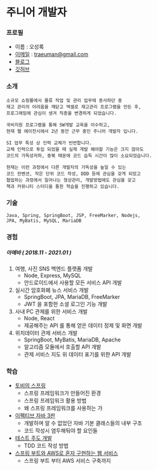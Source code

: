 # 주니어 개발자
### 프로필
- 이름 : 오성록
- [이메일](mailto:traeuman@gmail.com) : traeuman@gmail.com
- [블로그](lokie.tistory.com)
- [깃허브](github.com/Lokie89)
    
### 소개
    소규모 쇼핑몰에서 물류 작업 및 관리 업무에 종사하던 중
    재고 관리의 어려움을 깨닫고 엑셀로 재고관리 프로그램을 만든 후,
    프로그래밍에 관심이 생겨 직종을 변경하게 되었습니다.
    
    국비지원 프로그램을 통해 SW개발 교육을 이수하고,
    현재 웹 에이전시에서 2년 동안 근무 중인 주니어 개발자 입니다.
    
    SI 업무 특성 상 인력 교체가 빈번합니다.
    교체 인력으로 투입 되었을 때 실제 개발 해야할 기능은 크지 않아도 
    코드의 가독성저하, 중복 때문에 코드 습득 시간이 많이 소요되었습니다.
    
    현재는 이런 과정에서 다른 개발자의 가독성을 높일 수 있는
    코드 컨벤션, 작은 단위 코드 작성, DDD 등에 관심을 갖게 되었고
    협업하는 과정에서 일어나는 형상관리, 개발방법에도 관심을 갖고
    책과 커뮤니티 스터디을 통한 학습을 진행하고 있습니다.
    
### 기술
    Java, Spring, SpringBoot, JSP, FreeMarker, Nodejs,
    JPA, MyBatis, MySQL, MariaDB
    
### 경험
##### 아메바 ( 2018.11 - 2021.01 )
1. 여행, 사진 SNS 백엔드 플랫폼 개발
    - Node, Express, MySQL
    - 안드로이드에서 사용할 모든 서비스 API 개발
2. 실시간 암호화폐 뉴스 서비스 개발
    - SpringBoot, JPA, MariaDB, FreeMarker
    - JWT 을 포함한 소셜 로그인 기능 개발
3. 사내 PC 관제를 위한 서비스 개발
    - Node, React
    - 제공해주는 API 를 통해 얻은 데이터 정제 및 화면 개발
4. 위치데이터 관제 서비스 개발
    - SpringBoot, MyBatis, MariaDB, Apache
    - 알고리즘 모듈에서 호출할 API 개발
    - 관제 서비스 지도 위 데이터 표기를 위한 API 개발

### 학습
- [토비의 스프링](https://github.com/Lokie89/toby-spring)
    - 스프링 프레임워크가 만들어진 환경
    - 스프링 프레임워크 활용 방법
    - 왜 스프링 프레임워크를 사용하는 가
- [이펙티브 자바 3판](https://github.com/GANGNAM-EFFECTIVEJAVA/EFFECTIVEJAVA/wiki)
    - 개발하며 알 수 없었던 자바 기본 클래스들의 내부 구조
    - 코드 작성시 염두해둬야 할 요인들
- [테스트 주도 개발](https://github.com/Lokie89/tdd_example)
    - TDD 코드 작성 방법
- [스프링 부트와 AWS로 혼자 구현하는 웹 서비스](https://github.com/Lokie89/jojoldubook)
    - 스프링 부트 부터 AWS 서비스 구축까지